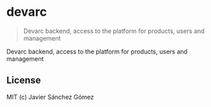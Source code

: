 # devarc
> Devarc backend, access to the platform for products, users and management  

Devarc backend, access to the platform for products, users and management

## License
MIT (c) Javier Sánchez Gómez